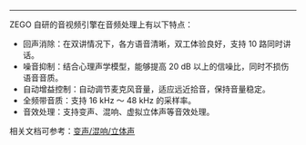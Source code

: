 <Title>ZEGO 的音频处理有哪些特点？</Title>



- - -

ZEGO 自研的音视频引擎在音频处理上有以下特点：

- 回声消除：在双讲情况下，各方语音清晰，双工体验良好，支持 10 路同时讲话。
- 噪音抑制：结合心理声学模型，能够提高 20 dB 以上的信噪比，同时不损伤语音音质。
- 自动增益控制：自动调节麦克风音量，适应远近拾音，保持音量稳定。
- 全频带音质：支持 16 kHz ～ 48 kHz 的采样率。
- 音效处理：支持变声、混响、虚拟立体声等音效处理。


相关文档可参考：[变声/混响/立体声](/real-time-video-android-java/audio/audio-effects)
